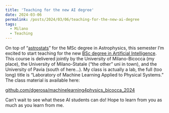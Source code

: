 ```yaml
---
title: 'Teaching for the new AI degree'
date: 2024-03-06
permalink: /posts/2024/03/06/teaching-for-the-new-ai-degree
tags:
  - Milano
  - Teaching
---
```


On top of “[astrostats](<../../../../../index.html?p=5848>)” for the MSc degree in Astrophysics, this semester I’m excited to start teaching for the new [BSc degree in Artificial Intelligence](<https://bai.unipv.it/>). This course is delivered jointly by the University of Milano-Bicocca (my place), the University of Milano-Statale (“the other” uni in town), and the University of Pavia (south of here…). My class is actually a lab, the full (too long) title is “Laboratory of Machine Learning Applied to Physical Systems.” The class material is available here:

[github.com/dgerosa/machinelearning4physics_bicocca_2024](<https://github.com/dgerosa/machinelearning4physics_bicocca_2024>)

Can’t wait to see what these AI students can do! Hope to learn from you as much as you learn from me.


